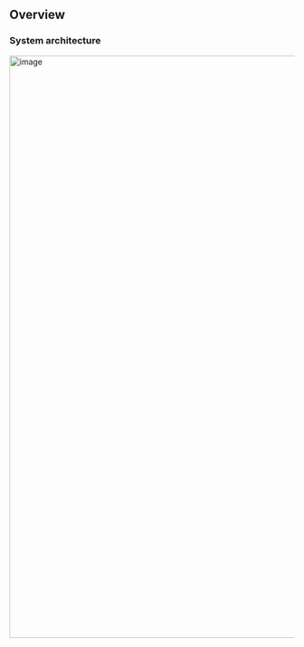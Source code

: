 ## Overview

### System architecture

<img width="1028" alt="image" src="https://github.com/minghsu0107/go-random-chat/assets/50090692/81733303-b022-4069-91c0-1d0360bede7f">

